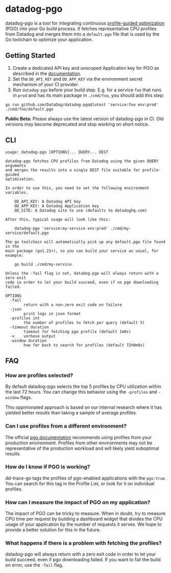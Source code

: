 # datadog-pgo

datadog-pgo is a tool for integrating continuous [profile-guided optimization](https://go.dev/doc/pgo) (PGO) into your Go build process. It fetches representative CPU profiles from Datadog and merges them into a `default.pgo` file that is used by the Go toolchain to optimize your application.

## Getting Started

1. Create a dedicated API key and unscoped Application key for PGO as described in the [documentation](https://docs.datadoghq.com/account_management/api-app-keys/).
2. Set the `DD_API_KEY` and `DD_APP_KEY` via the environment secret mechanism of your CI provider.
3. Run `datadog-pgo` before your build step. E.g. for a service `foo` that runs in `prod` and has its main package in `./cmd/foo`, you should add this step:

```
go run github.com/DataDog/datadog-pgo@latest 'service:foo env:prod' ./cmd/foo/default.pgo
```

**Public Beta:** Please always use the latest version of datadog-pgo in CI. Old versions may become deprecated and stop working on short notice.

## CLI

<!-- scripts/update_readme.go -->
```
usage: datadog-pgo [OPTIONS]... QUERY... DEST

datadog-pgo fetches CPU profiles from Datadog using the given QUERY arguments
and merges the results into a single DEST file suitable for profile-guided
optimization.

In order to use this, you need to set the following environment variables.

	DD_API_KEY: A Datadog API key
	DD_APP_KEY: A Datadog Application key
	DD_SITE: A Datadog site to use (defaults to datadoghq.com)

After this, typical usage will look like this:

	datadog-pgo 'service:my-service env:prod' ./cmd/my-service/default.pgo

The go toolchain will automatically pick up any default.pgo file found in the
main package (go1.21+), so you can build your service as usual, for example:

	go build ./cmd/my-service

Unless the -fail flag is set, datadog-pgo will always return with a zero exit
code in order to let your build succeed, even if no pgo downloading failed.

OPTIONS
  -fail
    	return with a non-zero exit code on failure
  -json
    	print logs in json format
  -profiles int
    	the number of profiles to fetch per query (default 5)
  -timeout duration
    	timeout for fetching pgo profile (default 1m0s)
  -v	verbose output
  -window duration
    	how far back to search for profiles (default 72h0m0s)
```
<!-- scripts/update_readme.go -->

## FAQ

### How are profiles selected?

By default datadog-pgo selects the top 5 profiles by CPU utilization within the last 72 hours. You can change this behavior using the `-profiles` and `-window` flags.

This oppinionated approach is based on our internal research where it has yielded better results than taking a sample of average profiles.

### Can I use profiles from a different environment?

The official [pgo documentation](https://go.dev/doc/pgo) recommends using profiles from your production environment. Profiles from other environments may not be representative of the production workload and will likely yield suboptimal results.

### How do I know if PGO is working?

dd-trace-go tags the profiles of pgo-enabled applications with the `pgo:true`. You can search for this tag in the Profile List, or look for it on individual profiles.

### How can I measure the impact of PGO on my application?

The impact of PGO can be tricky to measure. When in doubt, try to measure CPU time per request by building a dashboard widget that divides the CPU usage of your application by the number of requests it serves. We hope to provide a better solution for this in the future.

### What happens if there is a problem with fetching the profiles?

datadog-pgo will always return with a zero exit code in order to let your build succeed, even if pgo downloading failed. If you want to fail the build on error, use the `-fail` flag.
